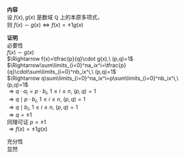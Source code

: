 **内容**  
设 $f(x),g(x)$ 是数域 $\mathbb{Q}$ 上的本原多项式，  
则 $f(x)\sim g(x)\Leftrightarrow f(x)=\pm1 g(x)$  
  
**证明**  
必要性  
 $f(x)\sim g(x)$  
 $\Rightarrow f(x)=\tfrac{p}{q}\cdot g(x),\ (p,q)=1$  
 $\Rightarrow\sum\limits_{i=0}^na_ix^i=\tfrac{p}{q}\cdot\sum\limits_{i=0}^nb_ix^i,\ (p,q)=1$  
 $\Rightarrow q\sum\limits_{i=0}^na_ix^i=p\sum\limits_{i=0}^nb_ix^i,\ (p,q)=1$  
 $\Rightarrow q\cdot a_i=p\cdot b_i,\ 1\le i\le n,\ (p,q)=1$  
 $\Rightarrow q\mid p\cdot b_i,\ 1\le i\le n,\ (p,q)=1$  
 $\Rightarrow q\mid b_i,\ 1\le i\le n,\ (p,q)=1$  
 $\Rightarrow q=\pm1$  
同理可证 $p=\pm1$  
 $\Rightarrow f(x)=\pm1 g(x)$  
  
充分性  
显然  
